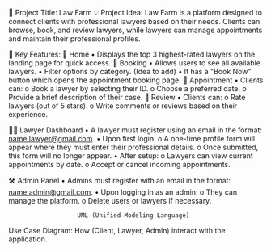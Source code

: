 🧾 Project Title: Law Farm
💡 Project Idea:
Law Farm is a platform designed to connect clients with professional lawyers based on their needs. Clients can browse, book, and review lawyers, while lawyers can manage appointments and maintain their professional profiles.

🌟 Key Features:
🔹 Home
•	Displays the top 3 highest-rated lawyers on the landing page for quick access.
🔹 Booking
•	Allows users to see all available lawyers.
•	Filter options by category. (Idea to add)
•	It has a "Book Now" button which opens the appointment booking page.
🔹 Appointment
•	Clients can:
o	Book a lawyer by selecting their ID.
o	Choose a preferred date.
o	Provide a brief description of their case.
🔹 Review
•	Clients can:
o	Rate lawyers (out of 5 stars).
o	Write comments or reviews based on their experience.

🧑‍⚖️ Lawyer Dashboard
•	A lawyer must register using an email in the format: name.lawyer@gmail.com.
•	Upon first login:
o	A one-time profile form will appear where they must enter their professional details.
o	Once submitted, this form will no longer appear.
•	After setup:
o	Lawyers can view current appointments by date.
o	Accept or cancel incoming appointments.


🛠️ Admin Panel
•	Admins must register with an email in the format: name.admin@gmail.com.
•	Upon logging in as an admin:
o	They can manage the platform.
o	Delete users or lawyers if necessary.

                       UML (Unified Modeling Language)

Use Case Diagram:
 How (Client, Lawyer, Admin) interact with the application.
                               
          






















